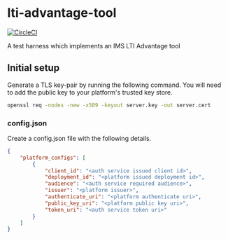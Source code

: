 # lti-advantage-tool

[![CircleCI](https://circleci.com/gh/khorwood/lti-advantage-tool.svg?style=svg)](https://circleci.com/gh/khorwood/lti-advantage-tool)

A test harness which implements an IMS LTI Advantage tool

## Initial setup

Generate a TLS key-pair by running the following command. You will need to add
the public key to your platform's trusted key store.

```sh
openssl req -nodes -new -x509 -keyout server.key -out server.cert
```

### config.json

Create a config.json file with the following details.

```json
{
    "platform_configs": [
        {
            "client_id": "<auth service issued client id>",
            "deployment_id": "<platform issued deployment id>",
            "audience": "<auth service required audience>",
            "issuer": "<platform issuer>",
            "authenticate_uri": "<platform authenticate uri>",
            "public_key_uri": "<platform public key uri>",
            "token_uri": "<auth service token uri>"
        }
    ]
}
```
